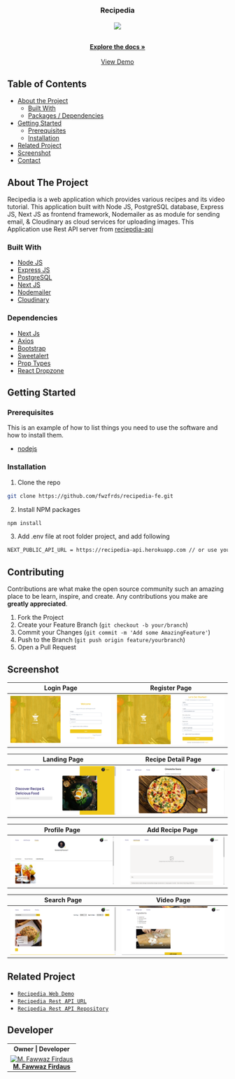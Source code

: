 <br />
<p align="center">

  <h3 align="center">Recipedia</h3>
  <p align="center">
    <image align="center" width="100" src='./public/assets/img/icons/logo.png' />
  </p>

  <p align="center">
    <br />
    <a href="https://github.com/fwzfrds/recipedia-fe"><strong>Explore the docs »</strong></a>
    <br />
    <br />
    <a href="https://recipedia-fwzfrds.vercel.app/">View Demo</a>
  </p>
</p>



<!-- TABLE OF CONTENTS -->
## Table of Contents

* [About the Project](#about-the-project)
  * [Built With](#built-with)
  * [Packages / Dependencies](#dependencies)
* [Getting Started](#getting-started)
  * [Prerequisites](#prerequisites)
  * [Installation](#installation)
* [Related Project](#related-project)
* [Screenshot](#screenshot)
* [Contact](#contact)



<!-- ABOUT THE PROJECT -->
## About The Project

Recipedia is a web application which provides various recipes and its video tutorial. This application built with Node JS, PostgreSQL database, Express JS, Next JS as frontend framework, Nodemailer as as module for sending email, & Cloudinary as cloud services for uploading images.
This Application use Rest API server from [reciepdia-api](https://recipedia-api.herokuapp.com)

### Built With

* [Node JS](https://nodejs.org/en/docs/)
* [Express JS](https://expressjs.com/)
* [PostgreSQL](https://www.postgresql.org/)
* [Next JS](https://nextjs.org/)
* [Nodemailer](https://nodemailer.com/about/)
* [Cloudinary](https://cloudinary.com/)

### Dependencies
- [Next Js](https://nextjs.org)
- [Axios](https://www.npmjs.com/package/axios)
- [Bootstrap](https://www.npmjs.com/package/bootstrap)
- [Sweetalert](https://www.npmjs.com/package/sweetalert)
- [Prop Types](https://www.npmjs.com/package/prop-types)
- [React Dropzone](https://react-dropzone.js.org/)


<!-- GETTING STARTED -->
## Getting Started

### Prerequisites

This is an example of how to list things you need to use the software and how to install them.

* [nodejs](https://nodejs.org/en/download/)

### Installation

1. Clone the repo
```sh
git clone https://github.com/fwzfrds/recipedia-fe.git
```
2. Install NPM packages
```sh
npm install
```
3. Add .env file at root folder project, and add following
```sh
NEXT_PUBLIC_API_URL = https://recipedia-api.herokuapp.com // or use your own

```

<!-- CONTRIBUTING -->
## Contributing

Contributions are what make the open source community such an amazing place to be learn, inspire, and create. Any contributions you make are **greatly appreciated**.

1. Fork the Project
2. Create your Feature Branch (`git checkout -b your/branch`)
3. Commit your Changes (`git commit -m 'Add some AmazingFeature'`)
4. Push to the Branch (`git push origin feature/yourbranch`)
5. Open a Pull Request

<!-- SCREENSHOT -->
## Screenshot
| Login Page | Register Page |
| ------------- | ------------- |
| ![Login](/public/assets/img/screenshot/login.png?raw=true "Login Page") | ![Register](/public/assets/img/screenshot/register.png?raw=true "Register Page")|

| Landing Page  | Recipe Detail Page |
| ------------- | ------------- |
| ![Landing](/public/assets/img/screenshot/home.png?raw=true "Landing Page") | ![Recipe Detail](/public/assets/img/screenshot/recipe-detail.png?raw=true "Recipe Detail Page") |

| Profile Page | Add Recipe Page |
| ------------- | ------------- |
| ![Profile](/public/assets/img/screenshot/profile.png?raw=true "Profile Page") | ![Add Recipe](/public/assets/img/screenshot/add-recipe.png?raw=true "Add Recipe Page") |

| Search Page | Video Page |
| ------------- | ------------- |
| ![Search Page](/public/assets/img/screenshot/search-page.png?raw=true "Search Page") | ![Video Tutorial](/public/assets/img/screenshot/video-recipe.png?raw=true "Video Page") |


<!-- RELATED PROJECT -->
## Related Project
* [`Recipedia Web Demo`](https://recipedia-fwzfrds.vercel.app/)
* [`Recipedia Rest API URL`](https://recipedia-api.herokuapp.com)
* [`Recipedia Rest API Repository`](https://github.com/fwzfrds/recipedia-be)

## Developer

<center>
  <table>
    <tr>
      <th>Owner | Developer</th>
    </tr>
    <tr>
      <td align="center">
        <a href="https://github.com/fwzfrds">
          <img width="150" src="https://avatars.githubusercontent.com/u/85775604?v=4" alt="M. Fawwaz Firdaus"><br/>
          <b>M. Fawwaz Firdaus</b>
        </a>
      </td>
    </tr>
  </table>
</center>